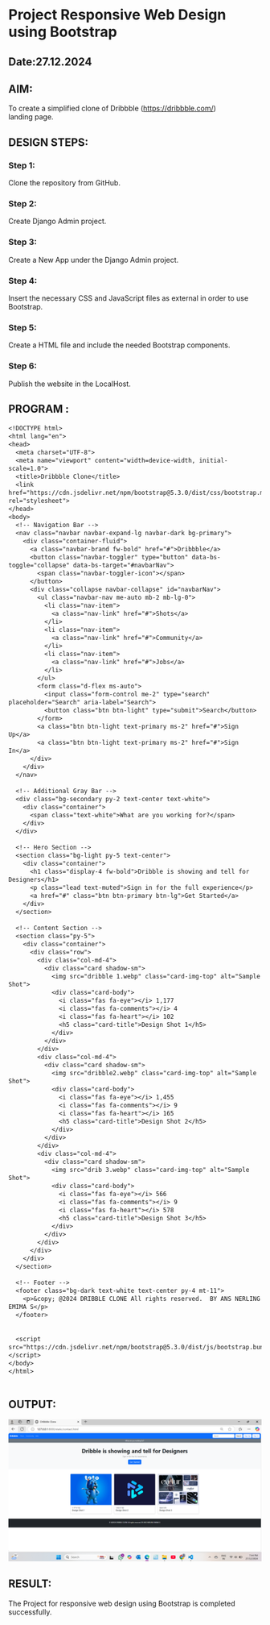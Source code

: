 # Project Responsive Web Design using Bootstrap
## Date:27.12.2024

## AIM:
To create a simplified clone of Dribbble (https://dribbble.com/) landing page.


## DESIGN STEPS:

### Step 1:
Clone the repository from GitHub.

### Step 2:
Create Django Admin project.

### Step 3:
Create a New App under the Django Admin project.

### Step 4:
Insert the necessary CSS and JavaScript files as external in order to use Bootstrap.

### Step 5:
Create a HTML file and include the needed Bootstrap components.

### Step 6:
Publish the website in the LocalHost.

## PROGRAM :
```
<!DOCTYPE html>
<html lang="en">
<head>
  <meta charset="UTF-8">
  <meta name="viewport" content="width=device-width, initial-scale=1.0">
  <title>Dribbble Clone</title>
  <link href="https://cdn.jsdelivr.net/npm/bootstrap@5.3.0/dist/css/bootstrap.min.css" rel="stylesheet">
</head>
<body>
  <!-- Navigation Bar -->
  <nav class="navbar navbar-expand-lg navbar-dark bg-primary">
    <div class="container-fluid">
      <a class="navbar-brand fw-bold" href="#">Dribbble</a>
      <button class="navbar-toggler" type="button" data-bs-toggle="collapse" data-bs-target="#navbarNav">
        <span class="navbar-toggler-icon"></span>
      </button>
      <div class="collapse navbar-collapse" id="navbarNav">
        <ul class="navbar-nav me-auto mb-2 mb-lg-0">
          <li class="nav-item">
            <a class="nav-link" href="#">Shots</a>
          </li>
          <li class="nav-item">
            <a class="nav-link" href="#">Community</a>
          </li>
          <li class="nav-item">
            <a class="nav-link" href="#">Jobs</a>
          </li>
        </ul>
        <form class="d-flex ms-auto">
          <input class="form-control me-2" type="search" placeholder="Search" aria-label="Search">
          <button class="btn btn-light" type="submit">Search</button>
        </form>
        <a class="btn btn-light text-primary ms-2" href="#">Sign Up</a>
        <a class="btn btn-light text-primary ms-2" href="#">Sign In</a>
      </div>
    </div>
  </nav>

  <!-- Additional Gray Bar -->
  <div class="bg-secondary py-2 text-center text-white">
    <div class="container">
      <span class="text-white">What are you working for?</span>
    </div>
  </div>

  <!-- Hero Section -->
  <section class="bg-light py-5 text-center">
    <div class="container">
      <h1 class="display-4 fw-bold">Dribble is showing and tell for Designers</h1>
      <p class="lead text-muted">Sign in for the full experience</p>
      <a href="#" class="btn btn-primary btn-lg">Get Started</a>
    </div>
  </section>

  <!-- Content Section -->
  <section class="py-5">
    <div class="container">
      <div class="row">
        <div class="col-md-4">
          <div class="card shadow-sm">
            <img src="dribble 1.webp" class="card-img-top" alt="Sample Shot">
            <div class="card-body">
              <i class="fas fa-eye"></i> 1,177
              <i class="fas fa-comments"></i> 4
              <i class="fas fa-heart"></i> 102
              <h5 class="card-title">Design Shot 1</h5>
            </div>
          </div>
        </div>
        <div class="col-md-4">
          <div class="card shadow-sm">
            <img src="dribble2.webp" class="card-img-top" alt="Sample Shot">
            <div class="card-body">
              <i class="fas fa-eye"></i> 1,455
              <i class="fas fa-comments"></i> 9
              <i class="fas fa-heart"></i> 165
              <h5 class="card-title">Design Shot 2</h5>
            </div>
          </div>
        </div>
        <div class="col-md-4">
          <div class="card shadow-sm">
            <img src="drib 3.webp" class="card-img-top" alt="Sample Shot">
            <div class="card-body">
              <i class="fas fa-eye"></i> 566
              <i class="fas fa-comments"></i> 9
              <i class="fas fa-heart"></i> 578
              <h5 class="card-title">Design Shot 3</h5>
            </div>
          </div>
        </div>
      </div>
    </div>
  </section>

  <!-- Footer -->
  <footer class="bg-dark text-white text-center py-4 mt-11">
    <p>&copy; @2024 DRIBBLE CLONE All rights reserved.  BY ANS NERLING EMIMA S</p>
  </footer>


  <script src="https://cdn.jsdelivr.net/npm/bootstrap@5.3.0/dist/js/bootstrap.bundle.min.js"></script>
</body>
</html>
     
```





## OUTPUT:
![alt text](<Screenshot 2024-12-27 194454.png>)

## RESULT:
The Project for responsive web design using Bootstrap is completed successfully.
